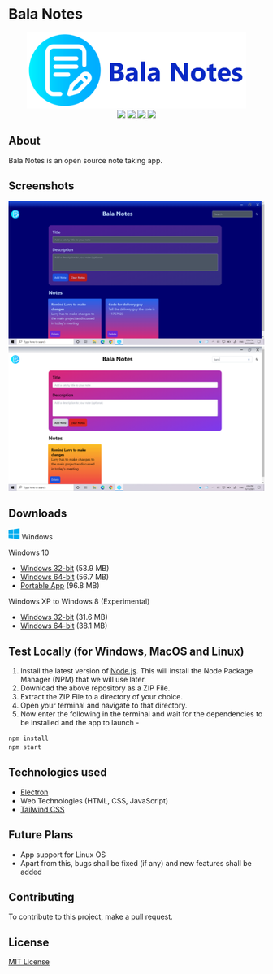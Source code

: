 # Bala Notes

<div align="center">
  <img src="./images/banner.png" alt="Banner" height="150"/>
</div>

<div align="center">
  <span>
    <img src="https://img.shields.io/static/v1?style=for-the-badge&label=Made%20with&message=Javascript&color=yellow" /> 
    <a href="./LICENSE">
      <img src="https://img.shields.io/static/v1?style=for-the-badge&label=license&message=MIT&color=blue" />
    </a>
    <a href="https://www.electronjs.org/">
      <img src="https://img.shields.io/static/v1?style=for-the-badge&label=Made%20with&message=Electron&color=blueviolet" />
    </a>
    <a href="https://tailwindcss.com/">
      <img src="https://img.shields.io/static/v1?style=for-the-badge&label=Uses&message=TailwindCSS&color=009dff" />
    </a>
  </span>
</div>

## About

Bala Notes is an open source note taking app.

## Screenshots

![Screenshot 1](./images/Screenshot.png)
![Screenshot 2](./images/Screenshot_2.png)

## Downloads
<img src="./images/windows.png" width="22"> Windows

Windows 10
- [Windows 32-bit](https://github.com/K-Balaji/BalaNotes/releases/download/6.0.0/Bala_Notes_Setup_x86.exe) (53.9 MB)
- [Windows 64-bit](https://github.com/K-Balaji/BalaNotes/releases/download/6.0.0/Bala_Notes_Setup_x64.exe) (56.7 MB)
- [Portable App](https://github.com/K-Balaji/BalaNotes/releases/download/6.0.0/Bala_Notes_Portable.exe) (96.8 MB)

Windows XP to Windows 8 (Experimental)
- [Windows 32-bit](https://github.com/K-Balaji/BalaNotes/releases/download/5.5.0/Bala_Notes_Setup_Legacy_x86.exe) (31.6 MB)
- [Windows 64-bit](https://github.com/K-Balaji/BalaNotes/releases/download/5.5.0/Bala_Notes_Setup_Legacy_x64.exe) (38.1 MB)

## Test Locally (for Windows, MacOS and Linux)

1. Install the latest version of <a href="https://nodejs.org/" target="_blank">Node.js</a>. This will install the Node Package Manager (NPM) that we will use later.
2. Download the above repository as a ZIP File.
3. Extract the ZIP File to a directory of your choice.
4. Open your terminal and navigate to that directory.
5. Now enter the following in the terminal and wait for the dependencies to be installed and the app to launch -

```sh
npm install
npm start
```

## Technologies used

- <a href="https://www.electronjs.org/" target="_blank">Electron</a>
- Web Technologies (HTML, CSS, JavaScript)
- <a href="https://tailwindcss.com/" target="_blank">Tailwind CSS</a>

## Future Plans

- App support for Linux OS
- Apart from this, bugs shall be fixed (if any) and new features shall be added

## Contributing

To contribute to this project, make a pull request.

## License

[MIT License](./LICENSE)
